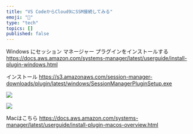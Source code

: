 ```yaml
---
title: "VS CodeからCloud9にSSM接続してみる"
emoji: "📑"
type: "tech"
topics: []
published: false
---
```



Windows にセッション マネージャー プラグインをインストールする
https://docs.aws.amazon.com/systems-manager/latest/userguide/install-plugin-windows.html

インストール
https://s3.amazonaws.com/session-manager-downloads/plugin/latest/windows/SessionManagerPluginSetup.exe

![](https://storage.googleapis.com/zenn-user-upload/b6155476a941-20240217.png)

![](https://storage.googleapis.com/zenn-user-upload/e13912eff281-20240217.png)

Macはこちら
https://docs.aws.amazon.com/systems-manager/latest/userguide/install-plugin-macos-overview.html



